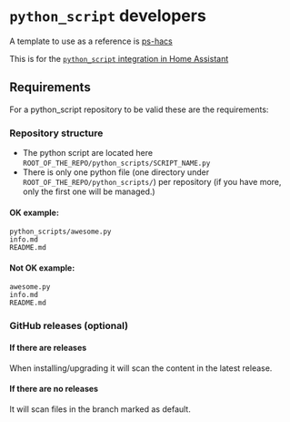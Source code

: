 # `python_script` developers

A template to use as a reference is [ps-hacs](https://github.com/ludeeus/ps-hacs)

This is for the [`python_script` integration in Home Assistant](https://www.home-assistant.io/components/python_script/)

## Requirements

For a python_script repository to be valid these are the requirements:

### Repository structure

- The python script are located here `ROOT_OF_THE_REPO/python_scripts/SCRIPT_NAME.py`
- There is only one python file (one directory under `ROOT_OF_THE_REPO/python_scripts/`) per repository (if you have more, only the first one will be managed.)

#### OK example:

```text
python_scripts/awesome.py
info.md
README.md
```
#### Not OK example:

```text
awesome.py
info.md
README.md
```

### GitHub releases (optional)

#### If there are releases

When installing/upgrading it will scan the content in the latest release.

#### If there are no releases

It will scan files in the branch marked as default.
